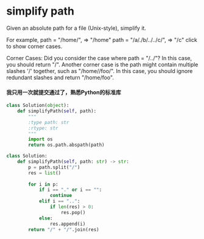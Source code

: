 # simplify path

Given an absolute path for a file (Unix-style), simplify it.

For example,
path = "/home/", => "/home"
path = "/a/./b/../../c/", => "/c"
click to show corner cases.

Corner Cases:
Did you consider the case where path = "/../"?
In this case, you should return "/".
Another corner case is the path might contain multiple slashes '/' together, such as "/home//foo/".
In this case, you should ignore redundant slashes and return "/home/foo".


#### 我只用一次就提交通过了，熟悉Python的标准库

```python
class Solution(object):
    def simplifyPath(self, path):
        """
        :type path: str
        :rtype: str
        """
        import os
        return os.path.abspath(path)
```

```python
class Solution:
    def simplifyPath(self, path: str) -> str:
        p = path.split("/")
        res = list()
        
        for i in p:
            if i == "." or i == "":
                continue
            elif i == "..":
                if len(res) > 0:
                    res.pop()
            else:
                res.append(i)
        return "/" + "/".join(res)

```